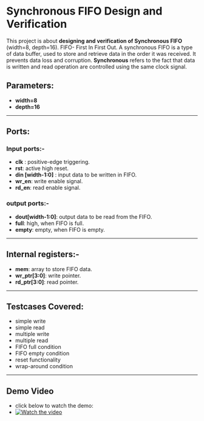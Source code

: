  # Synchronous FIFO Design and Verification
This project is about **designing and verification of Synchronous FIFO** (width=8, depth=16).
FIFO- First In First Out. A synchronous FIFO is a type of data buffer, used to store and retrieve data in the order it was received. It prevents data loss and corruption.
**Synchronous** refers to the fact that data is written and read operation are controlled using the same clock signal. 
## Parameters:
- **width=8**
- **depth=16**
---
## Ports: 
### Input ports:-
- **clk** : positive-edge triggering.
- **rst**: active high reset.
- **din [width-1:0]** : input data to be written in FIFO.
- **wr_en**: write enable signal.
- **rd_en**: read enable signal.
### output ports:- 
- **dout[width-1:0]**: output data to be read from the FIFO.
- **full**: high, when FIFO is full.
- **empty**: empty, when FIFO is empty.
---  
## Internal registers:- 
- **mem**: array to store FIFO data.
- **wr_ptr[3:0]**: write pointer.
- **rd_ptr[3:0]**: read pointer.
---
## Testcases Covered:
- simple write
- simple read
- multiple write
- multiple read
- FIFO full condition
- FIFO empty condition
- reset functionality
- wrap-around condition
---
## Demo Video
- click below to watch the demo:
- [![Watch the video](https://img.youtube.com/vi/bPtL3ZmerzE/0.jpg)](https://youtu.be/bPtL3ZmerzE) 

